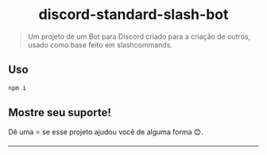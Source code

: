 <h1 align="center">discord-standard-slash-bot</h1>

> Um projeto de um Bot para Discord criado para a criação de outros, usado como base feito em slashcommands.

## Uso

```sh
npm i
```


## Mostre seu suporte!

Dê uma ⭐️ se esse projeto ajudou você de alguma forma 😊.

***
